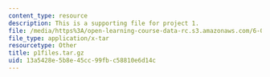 ```yaml
---
content_type: resource
description: This is a supporting file for project 1.
file: /media/https%3A/open-learning-course-data-rc.s3.amazonaws.com/6-035-computer-language-engineering-spring-2010/13a5428e5b8e45cc99fbc58810e6d14c_p1files.tar.gz
file_type: application/x-tar
resourcetype: Other
title: p1files.tar.gz
uid: 13a5428e-5b8e-45cc-99fb-c58810e6d14c
---
```


